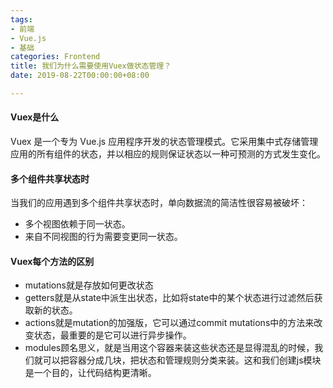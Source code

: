 ```yaml
---
tags:
- 前端
- Vue.js
- 基础
categories: Frontend
title: 我们为什么需要使用Vuex做状态管理？
date: 2019-08-22T00:00:00+08:00

---
```

#### Vuex是什么
Vuex 是一个专为 Vue.js 应用程序开发的状态管理模式。它采用集中式存储管理应用的所有组件的状态，并以相应的规则保证状态以一种可预测的方式发生变化。

#### 多个组件共享状态时
当我们的应用遇到多个组件共享状态时，单向数据流的简洁性很容易被破坏：

- 多个视图依赖于同一状态。
- 来自不同视图的行为需要变更同一状态。

#### Vuex每个方法的区别
- mutations就是存放如何更改状态
- getters就是从state中派生出状态，比如将state中的某个状态进行过滤然后获取新的状态。
- actions就是mutation的加强版，它可以通过commit  mutations中的方法来改变状态，最重要的是它可以进行异步操作。
- modules顾名思义，就是当用这个容器来装这些状态还是显得混乱的时候，我们就可以把容器分成几块，把状态和管理规则分类来装。这和我们创建js模块是一个目的，让代码结构更清晰。
